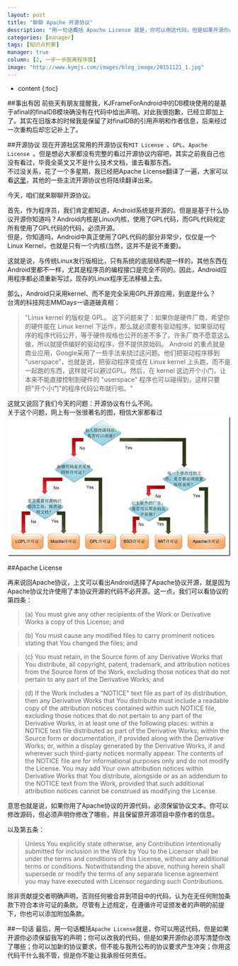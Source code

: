 ```yaml
---
layout: post
title: "聊聊 Apache 开源协议"
description: "用一句话概括 Apache License 就是，你可以用这代码，但是如果开源你必须保留我写的声明；你可以改我的代码，但是如果开源你必须写清楚你改了哪些；你可以加新的协议要求，但不能与我所公布的协议要求产生冲突；你用这代码干什么我不管，但是你不能让我承担任何责任。"
categories: [manager]
tags: [知识点积累]
manager: true
column: [2, 一步一步脱离程序猿]
image: "http://www.kymjs.com/images/blog_image/20151121_1.jpg"
--- 
```


* content
{:toc}

##事出有因
前些天有朋友提醒我，KJFrameForAndroid中的DB模块使用的是基于afinal的finalDB模块确没有在代码中给出声明。对此我很抱歉，已经立即加上了。其实在旧版本的时候我是保留了对finalDB的引用声明和作者信息，后来经过一次重构后却忘记补上了。   

##开源协议
现在开源社区常用的开源协议有```MIT License ```、```GPL```、```Apache License ```。但是想必大家都没有完整的看过开源协议内容吧，其实之前我自己也没有看过，毕竟全英文又不是什么技术文档，谁去看那东西。  
不过没关系，花了一个多星期，我已经把Apache License翻译了一遍，大家可以看[这里](https://github.com/kymjs/OpenLicense/blob/master/ApacheLicense/ApacheLicense.md)，其他的一些主流开源协议也将陆续翻译出来。 

今天，咱们就来聊聊开源协议。  

首先，作为程序员，我们肯定都知道，Android系统是开源的。但是是基于什么协议开源你知道吗？Android内核是Linux内核，使用了GPL代码，而GPL代码规定所有使用了GPL代码的代码，必须开源。  
但是，你知道吗，Android中真正使用了GPL代码的部分非常少，仅仅是一个Linux Kernel，也就是只有一个内核(当然，这并不是说不重要)。  

这就是说，与传统Linux发行版相比，只有系统的底层结构是一样的，其他东西在Android里都不一样，尤其是程序员的编程接口是完全不同的。因此，Android应用程序都必须重新写过，现存的Linux程序无法移植上去。  

那么，Android只采用kernel、而不是完全采用GPL开源应用，到底是什么？  
台湾的科技网志MMDays一语道破真相：

>"Linux kernel 的版权是 GPL。
这下问题来了：如果你是硬件厂商，希望你的硬件能在 Linux kernel 下运作，那么就必须要有驱动程序。如果驱动程序的程序代码公开，等于硬件规格也公开的差不多了。许多厂商不愿意这么做，所以就提供编好的驱动程序，但不提供原始码。
Android 的重点就是商业应用，Google采用了一些手法来绕过这问题。他们把驱动程序移到 "userspace"，也就是说，把驱动程序变成在 Linux kernel 上头跑，而不是一起跑的东西，这样就可以避过GPL。然后，在 kernel 这边开个小门，让本来不能直接控制到硬件的 "userspace" 程序也可以碰得到，这样只要把"开个小门"的程序代码公布就行啦。"  

这就又说回了我们今天的问题：开源协议有什么不同。  
关于这个问题，网上有一张很著名的图，相信大家都看过
![图1](/images/blog_image/20151121_1.jpg)

##Apache License

再来说回Apache协议，上文可以看出Android选择了Apache协议开源，就是因为Apache协议允许使用了本协议开源的代码不必开源。这一点，我们可以看协议的第四条：

>(a) You must give any other recipients of the Work or
          Derivative Works a copy of this License; and

>(b) You must cause any modified files to carry prominent notices
          stating that You changed the files; and

>(c) You must retain, in the Source form of any Derivative Works
          that You distribute, all copyright, patent, trademark, and
          attribution notices from the Source form of the Work,
          excluding those notices that do not pertain to any part of
          the Derivative Works; and

>(d) If the Work includes a "NOTICE" text file as part of its
          distribution, then any Derivative Works that You distribute must
          include a readable copy of the attribution notices contained
          within such NOTICE file, excluding those notices that do not
          pertain to any part of the Derivative Works, in at least one
          of the following places: within a NOTICE text file distributed
          as part of the Derivative Works; within the Source form or
          documentation, if provided along with the Derivative Works; or,
          within a display generated by the Derivative Works, if and
          wherever such third-party notices normally appear. The contents
          of the NOTICE file are for informational purposes only and
          do not modify the License. You may add Your own attribution
          notices within Derivative Works that You distribute, alongside
          or as an addendum to the NOTICE text from the Work, provided
          that such additional attribution notices cannot be construed
          as modifying the License. 

意思也就是说，如果你用了Apache协议的开源代码，必须保留协议文本。你可以修改源码，但必须声明你修改了哪些，并且保留原开源项目中原作者的信息。  

以及第五条：

>Unless You explicitly state otherwise,
      any Contribution intentionally submitted for inclusion in the Work
      by You to the Licensor shall be under the terms and conditions of
      this License, without any additional terms or conditions.
      Notwithstanding the above, nothing herein shall supersede or modify
      the terms of any separate license agreement you may have executed
      with Licensor regarding such Contributions.

除非贡献提交者明确声明，否则任何被合并到项目中的代码，认为在无任何附加条款下符合本许可证的条款。尽管有上述规定，在遵循许可证颁发者的声明的前提下，你也可以添加附加条款。  

##一句话
最后，用一句话概括```Apache License```就是，你可以用这代码，但是如果开源你必须保留我写的声明；你可以改我的代码，但是如果开源你必须写清楚你改了哪些；你可以加新的协议要求，但不能与我所公布的协议要求产生冲突；你用这代码干什么我不管，但是你不能让我承担任何责任。
